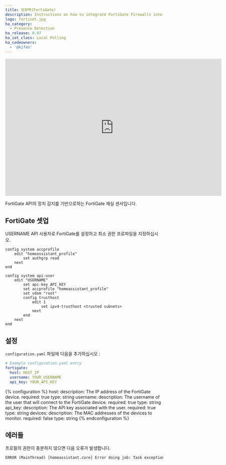 ```yaml
---
title: 방화벽(FortiGate)
description: Instructions on how to integrate FortiGate Firewalls into Home Assistant.
logo: fortinet.jpg
ha_category:
  - Presence Detection
ha_release: 0.97
ha_iot_class: Local Polling
ha_codeowners:
  - '@kifeo'
---
```


<iframe width="690" height="437" src="https://www.youtube.com/embed/klUBuhmbcj4" frameborder="0" allow="accelerometer; autoplay; encrypted-media; gyroscope; picture-in-picture" allowfullscreen></iframe>

FortiGate API의 장치 감지를 기반으로하는 FortiGate 재실 센서입니다.

## FortiGate 셋업

USERNAME API 사용자로 FortiGate를 설정하고 최소 권한 프로파일을 지정하십시오.

```text
config system accprofile
    edit "homeassistant_profile"
        set authgrp read
    next
end

config system api-user
    edit "USERNAME"
        set api-key API_KEY
        set accprofile "homeassistant_profile"
        set vdom "root"
        config trusthost
            edit 1
                set ipv4-trusthost <trusted subnets>
            next
        end
    next
end
```

## 설정

`configuration.yaml` 파일에 다음을 추가하십시오 :

```yaml
# Example configuration.yaml entry
fortigate:
  host: HOST_IP
  username: YOUR_USERNAME
  api_key: YOUR_API_KEY
```

{% configuration %}
host:
  description: The IP address of the FortiGate device.
  required: true
  type: string
username:
  description: The username of the user that will connect to the FortiGate device.
  required: true
  type: string
api_key:
  description: The API key associated with the user.
  required: true
  type: string
devices:
  description: The MAC addresses of the devices to monitor.
  required: false
  type: string
{% endconfiguration %}

## 에러들

프로필의 권한이 충분하지 않으면 다음 오류가 발생합니다.

```txt
ERROR (MainThread) [homeassistant.core] Error doing job: Task exception was never retrieved
```
